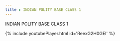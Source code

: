 ```yaml
---
title : INDIAN POLITY BASE CLASS 1
---
```


INDIAN POLITY BASE CLASS 1



{% include youtubePlayer.html id='ReexG2H0GEI' %}
